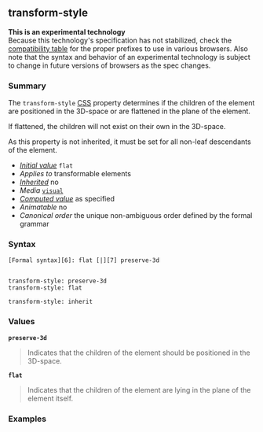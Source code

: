 ## transform-style

**This is an experimental technology**  
Because this technology's specification has not stabilized, check the [compatibility table][0] for the proper prefixes to use in various browsers. Also note that the syntax and behavior of an experimental technology is subject to change in future versions of browsers as the spec changes.

### Summary

The `transform-style` [CSS][1] property determines if the children of the element are positioned in the 3D-space or are flattened in the plane of the element.

If flattened, the children will not exist on their own in the 3D-space.

As this property is not inherited, it must be set for all non-leaf descendants of the element.

* _[Initial value][2]_ `flat` 
* _Applies to_ transformable elements 
* _[Inherited][3]_ no 
* _Media_ [`visual`][4] 
* _[Computed value][5]_ as specified 
* _Animatable_ no 
* _Canonical order_ the unique non-ambiguous order defined by the formal grammar

### Syntax

    [Formal syntax][6]: flat [|][7] preserve-3d
    

    transform-style: preserve-3d
    transform-style: flat
    
    transform-style: inherit
    

### Values

**`preserve-3d`**

> Indicates that the children of the element should be positioned in the 3D-space.

**`flat`**

> Indicates that the children of the element are lying in the plane of the element itself.

### Examples


[0]: #Browser_compatibility
[1]: https://developer.mozilla.org/en/CSS "CSS"
[2]: https://developer.mozilla.org/en/docs/CSS/initial_value
[3]: https://developer.mozilla.org/en/docs/CSS/inheritance
[4]: https://developer.mozilla.org/en/docs/CSS/@media#Media_groups
[5]: https://developer.mozilla.org/en/docs/CSS/computed_value
[6]: https://developer.mozilla.org/en/docs/CSS/Value_definition_syntax "CSS/Value_definition_syntax"
[7]: https://developer.mozilla.org/en/docs/CSS/Value_definition_syntax#Single_bar "Single bar: The two entities are optional, but exactly one must be present."